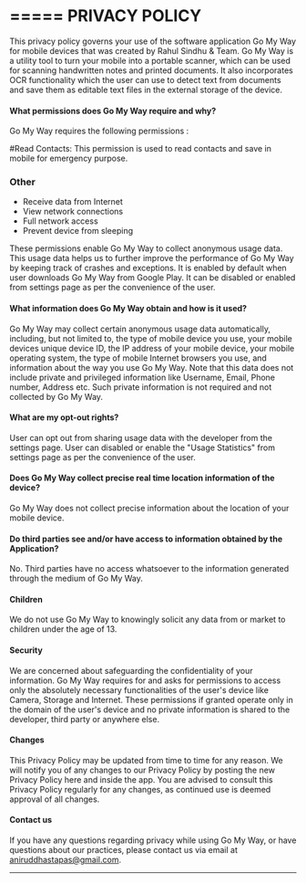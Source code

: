 =====
PRIVACY POLICY
=====


This privacy policy governs your use of the software application Go My Way for mobile devices that was created by Rahul Sindhu & Team. Go My Way is a utility tool to turn your mobile into a portable scanner, which can be used for scanning handwritten notes and printed documents. It also incorporates OCR functionality which the user can use to detect text from documents and save them as editable text files in the external storage of the device.  

#### What permissions does Go My Way require and why?
Go My Way requires the following permissions :




#Read Contacts:
This permission is used to read contacts and save in mobile for emergency purpose.

### Other 
*	Receive data from Internet
*	View network connections
*	Full network access
*	Prevent device from sleeping

These permissions enable Go My Way to collect anonymous usage data. This usage data helps us to further improve the performance of Go My Way by keeping track of crashes and exceptions. It is enabled by default when user downloads Go My Way from Google Play. It can be disabled or enabled from settings page as per the convenience of the user.

#### What information does Go My Way obtain and how is it used?
Go My Way may collect certain  anonymous usage data automatically, including, but not limited to, the type of mobile device you use, your mobile devices unique device ID, the IP address of your mobile device, your mobile operating system, the type of mobile Internet browsers you use, and information about the way you use Go My Way. Note that this data does not include private and privileged information like Username, Email, Phone number, Address etc. Such private information is not required and not collected by Go My Way.

#### What are my opt-out rights?
User can opt out from sharing usage data with the developer from the settings page. User can disabled or enable the "Usage Statistics" from settings page as per the convenience of the user.

#### Does Go My Way collect precise real time location information of the device?
Go My Way does not collect precise information about the location of your mobile device. 

#### Do third parties see and/or have access to information obtained by the Application?
No. Third parties have no access whatsoever to the information generated through the medium of Go My Way.

#### Children 
We do not use Go My Way to knowingly solicit any data from or market to children under the age of 13. 

#### Security
We are concerned about safeguarding the confidentiality of your information. Go My Way requires for and asks for permissions to access only the absolutely necessary functionalities of the user's device like Camera, Storage and Internet.  These permissions if granted operate only in the domain of the user's device and no private information is shared to the developer, third party or anywhere else. 

#### Changes
This Privacy Policy may be updated from time to time for any reason. We will notify you of any changes to our Privacy Policy by posting the new Privacy Policy here and inside the app. You are advised to consult this Privacy Policy regularly for any changes, as continued use is deemed approval of all changes.

#### Contact us
If you have any questions regarding privacy while using Go My Way, or have questions about our practices, please contact us via email at <a href="mailto:aniruddhastapas@gmail.com">aniruddhastapas@gmail.com</a>.

<hr>

